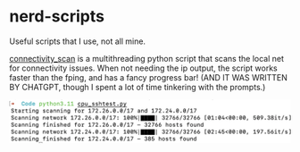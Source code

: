 # nerd-scripts
Useful scripts that I use, not all mine.

[connectivity_scan](https://github.com/CofinCup/nerd-scripts/blob/main/connectivity_test.py) is a multithreading python script that scans the local net for connectivity issues. When not needing the ip output, the script works faster than the fping, and has a fancy progress bar! (AND IT WAS WRITTEN BY CHATGPT, though I spent a lot of time tinkering with the prompts.)

![connectivity_scan](https://github.com/CofinCup/nerd-scripts/blob/main/connectivity_test/1.png)
